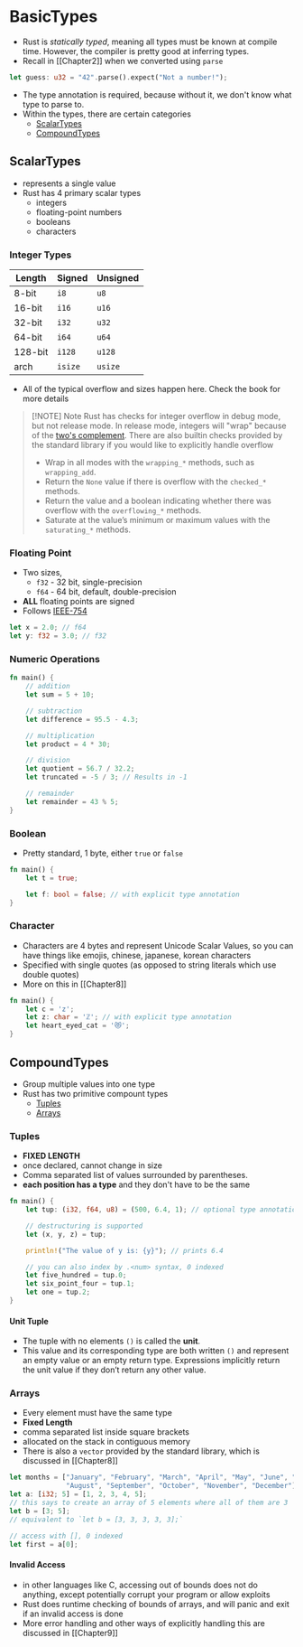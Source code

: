 # BasicTypes
- Rust is *statically typed*, meaning all types must be known at compile time. However, the compiler is pretty good at inferring types.
- Recall in [[Chapter2]] when we converted using `parse`
```rust
let guess: u32 = "42".parse().expect("Not a number!");
```
- The type annotation is required, because without it, we don't know what type to parse to.
- Within the types, there are certain categories
	- [ScalarTypes](#ScalarTypes)
	- [CompoundTypes](#CompoundTypes)
## ScalarTypes
- represents a single value
- Rust has 4 primary scalar types
	- integers
	- floating-point numbers
	- booleans
	- characters
### Integer Types
| Length  | Signed  | Unsigned |
| ------- | ------- | -------- |
| 8-bit   | `i8`    | `u8`     |
| 16-bit  | `i16`   | `u16`    |
| 32-bit  | `i32`   | `u32`    |
| 64-bit  | `i64`   | `u64`    |
| 128-bit | `i128`  | `u128`   |
| arch    | `isize` | `usize`  |
- All of the typical overflow and sizes happen here. Check the book for more details

> [!NOTE] Note
> Rust has checks for integer overflow in debug mode, but not release mode. In release mode, integers will "wrap" because of the [two's complement](https://en.wikipedia.org/wiki/Two's_complement). There are also builtin checks provided by the standard library if you would like to explicitly handle overflow
> - Wrap in all modes with the `wrapping_*` methods, such as `wrapping_add`.
> - Return the `None` value if there is overflow with the `checked_*` methods.
> - Return the value and a boolean indicating whether there was overflow with
>   the `overflowing_*` methods.
> - Saturate at the value’s minimum or maximum values with the `saturating_*`
>   methods.
### Floating Point
- Two sizes, 
	- `f32` - 32 bit, single-precision
	- `f64` - 64 bit, default, double-precision
- **ALL** floating points are signed
- Follows [IEEE-754](https://en.wikipedia.org/wiki/IEEE_754)
```rust
let x = 2.0; // f64
let y: f32 = 3.0; // f32
```
### Numeric Operations
```rust
fn main() {
    // addition
    let sum = 5 + 10;

    // subtraction
    let difference = 95.5 - 4.3;

    // multiplication
    let product = 4 * 30;

    // division
    let quotient = 56.7 / 32.2;
    let truncated = -5 / 3; // Results in -1

    // remainder
    let remainder = 43 % 5;
}
```
### Boolean
- Pretty standard, 1 byte, either `true` or `false`
```rust
fn main() {
    let t = true;

    let f: bool = false; // with explicit type annotation
}
```
### Character
- Characters are 4 bytes and represent Unicode Scalar Values, so you can have things like emojis, chinese, japanese, korean characters
- Specified with single quotes (as opposed to string literals which use double quotes)
- More on this in [[Chapter8]]
```rust
fn main() {
    let c = 'z';
    let z: char = 'ℤ'; // with explicit type annotation
    let heart_eyed_cat = '😻';
}
```
## CompoundTypes
- Group multiple values into one type
- Rust has two primitive compount types
	- [Tuples](#Tuples)
	- [Arrays](#Arrays)
### Tuples
- **FIXED LENGTH**
- once declared, cannot change in size
- Comma separated list of values surrounded by parentheses.
- **each position has a type** and they don't have to be the same
```rust
fn main() {
    let tup: (i32, f64, u8) = (500, 6.4, 1); // optional type annotation

	// destructuring is supported
    let (x, y, z) = tup;

    println!("The value of y is: {y}"); // prints 6.4

	// you can also index by .<num> syntax, 0 indexed
	let five_hundred = tup.0;
	let six_point_four = tup.1;
	let one = tup.2;
}
```
#### Unit Tuple
- The tuple with no elements `()` is called the **unit**. 
- This value and its corresponding type are both written `()` and represent an empty value or an empty return type. Expressions implicitly return the unit value if they don’t return any other value.
### Arrays
- Every element must have the same type
- **Fixed Length**
- comma separated list inside square brackets
- allocated on the stack in contiguous memory
- There is also a `vector` provided by the standard library, which is discussed in [[Chapter8]]
```rust
let months = ["January", "February", "March", "April", "May", "June", "July",
              "August", "September", "October", "November", "December"];
let a: [i32; 5] = [1, 2, 3, 4, 5];
// this says to create an array of 5 elements where all of them are 3
let b = [3; 5]; 
// equivalent to `let b = [3, 3, 3, 3, 3];`

// access with [], 0 indexed
let first = a[0];
```
#### Invalid Access
- in other languages like C, accessing out of bounds does not do anything, except potentially corrupt your program or allow exploits
- Rust does runtime checking of bounds of arrays, and will panic and exit if an invalid access is done
- More error handling and other ways of explicitly handling this are discussed in [[Chapter9]]